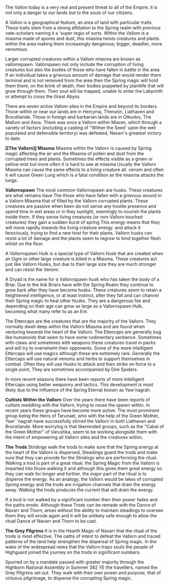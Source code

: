 The Vallon today is a very real and present threat to all of the Empire, it is not only a danger to our lands but to the souls of our citizens.

A Vallon is a geographical feature, an area of land with particular traits. These traits stem from a strong aftiliation to the Spring realm with previous vate-scholars naming it a 'super regio of sorts. Within the Vallom is a miasma made of spores and dust, this miasma twists creatures and plants within the area making them increasingly dangerous; bigger, deadlier, more venomous.

Larger corrupted creatures within a Vallom miasma are known as vallomspawn. Vallorspawn not only include the corruption of living creatures but also the bodies of those who have fallen in battle in the area. If an individual takes a grievous amount of damage that would render them terminal and is not removed from the area then the Spring magic will hold them there, on the brink of death, their bodies puppeted by plantlife that will grow through them. Their soul will be trapped, unable to enter the Labyrinth or attempt to cross the Great Abyss.

There are seven active Vallom sites in the Empire and beyond its borders. Those within or near our lands are in Hercynia, Therunin, Liathaven and Brocéliande. Those in foreign and barbarian lands are in Otkodov, The Mallum and Axos. There was once a Vallorn within Miaren, which through a variety of factors (including a casting of "Wither the Seed' upon the well populated and defensible territory) was defeated, Navarr's greatest victory to date.

**[[The Vallorn]] Miasma**
Miasma within the Vallorn is caused by Spring magic affecting the air and the
Miasma of pollen and dust from the corrupted trees and plants. Sometimes the
effects visible as a green or yellow mist but more often it is hard to see at
miasma Usually the Vallorn Miasma can cause the same effects to a living creature
all. venom and often it will cause Green Lung which is a fatal condition as the miasma attacks the lungs.

**Vallornspawn**
The most common Vallornspawn are husks. These creatures are what remains have
The those who have fallen with a grievous wound in a Vallorn Miasma that
of filled by the Vallorn corrupted plants. These creatures are passive when
been do not sense any hostile presence and spend time in wet areas or in
they sunlight, seemingly to nourish the plants inside them. If they sense living
creatures (or non-Vallorn touched creatures) they gain a sudden burst of spring
This energy means that they will move rapidly towards the living
creature energy. and attack it ferociously, trying to find a new host for their
plants. Vallorn husks can resist a lot of damage and the plants seem to regrow
to bind together flesh whilst on the floor.

A Vallornspawn Hulk is a special type of Vallorn Husk that are created when
an Ogre or other large creature is killed in a Miasma. These creatures act just
like Vallorn Husks, but due to their large size they are much stronger and can
resist the Venom.

A Dryad is the name for a Vallornspawn husk who has taken the body of a Briar. Due to the link Briars have with the Spring Realm they continue to grow bark after
they have become husks. These creatures seem to retain a heightened intelligence, or at least instinct, after they fall and can channel their Spring magic to heal other Husks. They are a dangerous foe and depending on their age can grow as large as a Vallornspawn Hulk, becoming what many refer to as an Ent.

The Ettercaps are the creatures that are the majority of the Vallorn. They normally dwell deep within the Vallorn Miasma and are found when venturing towards the heart of the Vallorn. The Ettercaps are generally bug like humanoids that seem to have some rudimentary sentience. Sometimes with claws and sometimes with weapons these creatures travel in packs and will try to overwhelm their
opponents. Some of the more intelligent Ettercaps will use magics although
these are extremely rare. Generally the Ettercaps will use natural venoms and
herbs to support themselves in combat. Often they will use Husks to attack
and then strike on force to a single point, They are sometimes accompanied by
Dire Spiders.

In more recent seasons there have been reports of more intelligent Ettercaps
using better weaponry and tactics. This development is most likely due to the
influence of the Spring Eternal known as Yaw'nagrah.

**Cultists Within the Vallorn**
Over the years there have been reports of cultists meddling with the Vallorn,
trying to rouse the spawn within. In recent years these groups have become
more active. The most prominent group being the Heirs of Terunael, who with
the help of the Green Mother, Yaw' 'nagrah have successfully stirred the
Vallorn in both Liathaven and Broceliande. More worrying is that likeminded
groups, such as the "Cabal of the Green Mother" of Varushka, seem to be working alongside them with the intent of empowering all Vallorn sites and the creatures within.

**The Trods**
Stridings walk the trods to make sure that the Spring energy at the heart of the
Vallorn is dispersed, Steadings guard the trods and make sure that they can
provide for the Stridings who are performing the ritual. Walking a trod is part
of a great ritual, the Spring Magic from the Vallorn is imparted into those
walking it and although this gives them great energy so they can walk for
longer and further, the major part of the ritual is to disperse the energy. As an
analogy, the Vallorn would be lakes of corrupted Spring energy and the trods
are irrigation channels that drain the energy away. Walking the trods produces
the current that will drain the energy.

If a trod is not walked by a significant number then their power fades and the
paths erode. Although these Trods can be remade with the Dance of Navarr
and Thorn, areas without the ability to maintain steadings to oversee them they
will erode again and it will be unlikely safe enough to allow the ritual Dance
of Navarr and Thorn to be cast.

**The Grey Pilgrims**
It is in the Hearth Magic of Navarr that the ritual of the trods is most effective. The oaths of intent to defeat the Vallorn and traced patterns of the land help strengthen
the dispersal of Spring magic. In the wake of the widespread news that the Vallorn traps souls the people of Highguard joined the journey on the trods in
significant numbers.

Spurred on by a mandate passed with greater majority through the Highborn National Assembly in Summer 382 YE the travellers, named the Grey Pilgrims set out.
They walk with their own power and purpose, that of virtuous pilgrimage, to disperse the corrupting Spring magic.